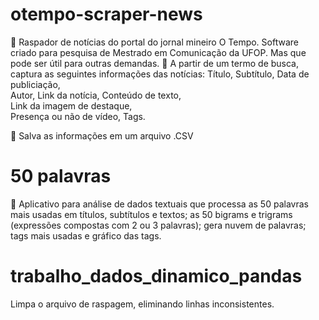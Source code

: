 # otempo-scraper-news
🤖 Raspador de notícias do portal do jornal mineiro O Tempo. Software criado para pesquisa de Mestrado em Comunicação da UFOP. Mas que pode ser útil para outras demandas. 
📰 A partir de um termo de busca, captura as seguintes informações das notícias:
Título, 
Subtítulo, 
Data de publiciação,  
Autor, 
Link da notícia, 
Conteúdo de texto,  
Link da imagem de destaque,  
Presença ou não de vídeo, 
Tags.  

💾 Salva as informações em um arquivo .CSV

# 50 palavras
📱 Aplicativo para análise de dados textuais que processa as 50 palavras mais usadas em títulos, subtítulos e textos; as 50 bigrams e trigrams (expressões compostas com 2 ou 3 palavras); gera nuvem de palavras; tags mais usadas e gráfico das tags.
# trabalho_dados_dinamico_pandas
Limpa o arquivo de raspagem, eliminando linhas inconsistentes.
